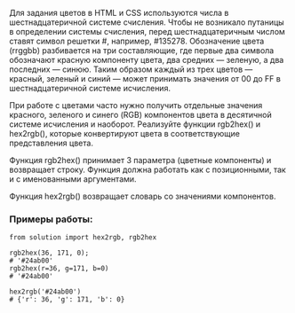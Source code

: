 Для задания цветов в HTML и CSS используются числа в шестнадцатеричной системе счисления. Чтобы не возникало путаницы в определении системы счисления, перед шестнадцатеричным числом ставят символ решетки #, например, #135278. Обозначение цвета (rrggbb) разбивается на три составляющие, где первые два символа обозначают красную компоненту цвета, два средних — зеленую, а два последних — синюю. Таким образом каждый из трех цветов — красный, зеленый и синий — может принимать значения от 00 до FF в шестнадцатеричной системе исчисления.

При работе с цветами часто нужно получить отдельные значения красного, зеленого и синего (RGB) компонентов цвета в десятичной системе исчисления и наоборот. Реализуйте функции rgb2hex() и hex2rgb(), которые конвертируют цвета в соответствующие представления цвета.

Функция rgb2hex() принимает 3 параметра (цветные компоненты) и возвращает строку. Функция должна работать как с позиционными, так и с именованными аргументами.

Функция hex2rgb() возвращает словарь со значениями компонентов.

### Примеры работы:

```
from solution import hex2rgb, rgb2hex

rgb2hex(36, 171, 0);
# '#24ab00'
rgb2hex(r=36, g=171, b=0)
# '#24ab00'

hex2rgb('#24ab00')
# {'r': 36, 'g': 171, 'b': 0}
```